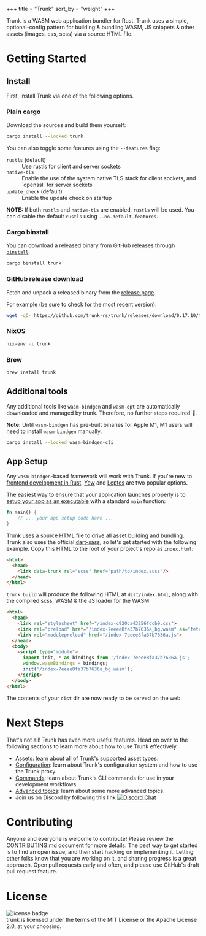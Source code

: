+++
title = "Trunk"
sort_by = "weight"
+++

Trunk is a WASM web application bundler for Rust. Trunk uses a simple, optional-config pattern for building & bundling WASM, JS snippets & other assets (images, css, scss) via a source HTML file.

# Getting Started

## Install

First, install Trunk via one of the following options.

### Plain cargo

Download the sources and build them yourself:

```bash
cargo install --locked trunk
```

You can also toggle some features using the `--features` flag:

<dl>
<dt><code>rustls</code> (default)</dt><dd>Use rustls for client and server sockets</dd>
<dt><code>native-tls</code></dt><dd>Enable the use of the system native TLS stack for client sockets, and `openssl` for server sockets</dd>
<dt><code>update_check</code> (default)</dt><dd>Enable the update check on startup</dd>
</dl>

**NOTE:** If both `rustls` and `native-tls` are enabled, `rustls` will be used. You can disable the default `rustls` using
`--no-default-features`.

### Cargo binstall

You can download a released binary from GitHub releases through [`binstall`](https://github.com/cargo-bins/cargo-binstall).

```bash
cargo binstall trunk
```

### GitHub release download

Fetch and unpack a released binary from the [release page](https://github.com/trunk-rs/trunk/releases).

For example (be sure to check for the most recent version):

```bash
wget -qO- https://github.com/trunk-rs/trunk/releases/download/0.17.10/trunk-x86_64-unknown-linux-gnu.tar.gz | tar -xzf-
```

### NixOS

```bash
nix-env -i trunk
```

### Brew

```bash
brew install trunk
```

## Additional tools

Any additional tools like `wasm-bindgen` and `wasm-opt` are automatically downloaded and managed by trunk. Therefore, no further steps required 🎉.

**Note:** Until `wasm-bindgen` has pre-built binaries for Apple M1, M1 users will need to install `wasm-bindgen` manually.

```bash
cargo install --locked wasm-bindgen-cli
```

## App Setup

Any `wasm-bindgen`-based framework will work with Trunk. If you're new to [frontend development in Rust][], [Yew][] and [Leptos][] are two popular options.

[frontend development in Rust]: https://github.com/flosse/rust-web-framework-comparison#frontend-frameworks-wasm
[Yew]: https://yew.rs/
[Leptos]: https://leptos.dev/

The easiest way to ensure that your application launches properly is to [setup your app as an executable][cargo-layout] with a standard `main` function:

[cargo-layout]: https://doc.rust-lang.org/cargo/guide/project-layout.html

```rust
fn main() {
    // ... your app setup code here ...
}
```

Trunk uses a source HTML file to drive all asset building and bundling. Trunk also uses the official [dart-sass](https://github.com/sass/dart-sass), so let's get started with the following example. Copy this HTML to the root of your project's repo as `index.html`:

```html
<html>
  <head>
    <link data-trunk rel="scss" href="path/to/index.scss"/>
  </head>
</html>
```

`trunk build` will produce the following HTML at `dist/index.html`, along with the compiled scss, WASM & the JS loader for the WASM:

```html
<html>
  <head>
    <link rel="stylesheet" href="/index-c920ca43256fdcb9.css">
    <link rel="preload" href="/index-7eeee8fa37b7636a_bg.wasm" as="fetch" type="application/wasm" crossorigin="">
    <link rel="modulepreload" href="/index-7eeee8fa37b7636a.js">
  </head>
  <body>
    <script type="module">
      import init, * as bindings from '/index-7eeee8fa37b7636a.js';
      window.wasmBindings = bindings;
      init('/index-7eeee8fa37b7636a_bg.wasm');
    </script>
  </body>
</html>
```

The contents of your `dist` dir are now ready to be served on the web.

# Next Steps

That's not all! Trunk has even more useful features. Head on over to the following sections to learn more about how to use Trunk effectively.

- [Assets](@/assets.md): learn about all of Trunk's supported asset types.
- [Configuration](@/configuration.md): learn about Trunk's configuration system and how to use the Trunk proxy.
- [Commands](@/commands.md): learn about Trunk's CLI commands for use in your development workflows.
- [Advanced topics](@/advanced.md): learn about some more advanced topics.
- Join us on Discord by following this link [![](https://img.shields.io/discord/793890238267260958?logo=discord&style=flat-square "Discord Chat")](https://discord.gg/JEPdBujTDr)

# Contributing

Anyone and everyone is welcome to contribute! Please review the [CONTRIBUTING.md](https://github.com/trunk-rs/trunk/blob/main/CONTRIBUTING.md) document for more details. The best way to get started is to find an open issue, and then start hacking on implementing it. Letting other folks know that you are working on it, and sharing progress is a great approach. Open pull requests early and often, and please use GitHub's draft pull request feature.

# License

<span><img src="https://img.shields.io/badge/license-MIT%2FApache--2.0-blue?style=flat-square" alt="license badge"/></span>
<br>
trunk is licensed under the terms of the MIT License or the Apache License 2.0, at your choosing.
